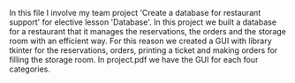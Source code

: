 In this file I involve my team project 'Create a database for restaurant support' for elective lesson 'Database'.
In this project we built a database for a restaurant that it manages the reservations, the orders and the storage room with an efficient way.
For this reason we created a GUI with library tkinter for the reservations, orders, printing a ticket and making orders for filling the storage room.
In project.pdf we have the GUI for each four categories.

